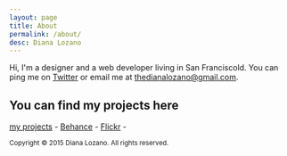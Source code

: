 ```yaml
---
layout: page
title: About
permalink: /about/
desc: Diana Lozano
---
```


Hi, I'm a designer and a web developer living in San Franciscold.
You can ping me on [Twitter](http://twitter.com/bossigner) or email me at [thedianalozano@gmail.com](mailto:thedianalozano@gmail.com).

## You can find my projects here

[<abbr title="cutofmyjib projects">my projects</abbr>](http://cutofmyjib.github.io/projects) -
[Behance](http://www.behance.net/dianalozano) -
[Flickr](https://www.flickr.com/photos/alltomorrowsconcerts/sets) -

<small>Copyright &copy; 2015 Diana Lozano. All rights reserved.</small>
